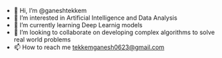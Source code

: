 - 👋 Hi, I’m @ganeshtekkem
- 👀 I’m interested in Artificial Intelligence and Data Analysis
- 🌱 I’m currently learning Deep Learnig models 
- 💞️ I’m looking to collaborate on developing complex algorithms to solve real world problems
- 📫 How to reach me tekkemganesh0623@gmail.com

<!---
ganeshtekkem/ganeshtekkem is a ✨ special ✨ repository because its `README.md` (this file) appears on your GitHub profile.
You can click the Preview link to take a look at your changes.
--->

